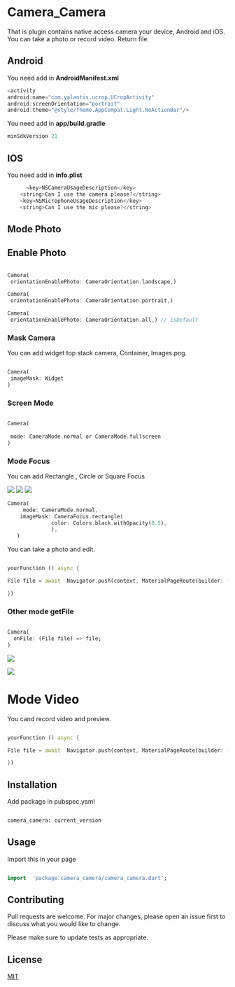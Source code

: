 # Camera_Camera

  

That is plugin contains native access camera your device, Android and iOS. You can take a photo or record video. Return file.

  ## Android
  You need add in **AndroidManifest.xml**
```dart
<activity
android:name="com.yalantis.ucrop.UCropActivity"
android:screenOrientation="portrait"
android:theme="@style/Theme.AppCompat.Light.NoActionBar"/>
```

  You need add in **app/build.gradle**
```dart
minSdkVersion 21
```

  ## IOS
  You need add in **info.plist**
  ```dart
    	<key>NSCameraUsageDescription</key>
      <string>Can I use the camera please?</string>
      <key>NSMicrophoneUsageDescription</key>
      <string>Can I use the mic please?</string>
  ```

## Mode Photo

## Enable Photo

```dart

Camera(
 orientationEnablePhoto: CameraOrientation.landscape,)

Camera(
 orientationEnablePhoto: CameraOrientation.portrait,)

Camera(
 orientationEnablePhoto: CameraOrientation.all,) // isDefault

```

### Mask Camera

You can add widget top stack camera, Container, Images.png.

```dart

Camera(
 imageMask: Widget
)

```

### Screen Mode

```dart

Camera(
 
 mode: CameraMode.normal or CameraMode.fullscreen
)

```

### Mode Focus

You can add Rectangle , Circle or Square Focus

![](https://i.imgur.com/AhPO41p.jpg)
![](https://i.imgur.com/sGqdE3D.jpg)
![](https://i.imgur.com/6wnWAYA.jpg)

  ```dart
Camera(
       mode: CameraMode.normal,
      imageMask: CameraFocus.rectangle(
                color: Colors.black.withOpacity(0.5),
                ),
     )

  ```

You can take a photo and edit.

```dart

yourFunction () async {

File file = await  Navigator.push(context, MaterialPageRoute(builder: (context) => Camera()));

})

```

### Other mode getFile
```dart

Camera(
  onFile: (File file) => file;
)

```
![](https://i.imgur.com/AupuIRm.jpg)

![](https://i.imgur.com/N7tx5SQ.jpg)


  
  

# Mode Video

  

You cand record video and preview.

  

```dart

yourFunction () async {

File file = await  Navigator.push(context, MaterialPageRoute(builder: (context) => Video()));

})

```

  

## Installation

  

Add package in pubspec.yaml

  

```bash

camera_camera: current_version

```

  

## Usage

  

Import this in your page

  

```dart

import  'package:camera_camera/camera_camera.dart';

```

  

## Contributing

Pull requests are welcome. For major changes, please open an issue first to discuss what you would like to change.

  

Please make sure to update tests as appropriate.

  

## License

[MIT](https://choosealicense.com/licenses/mit/)